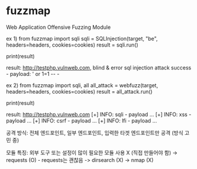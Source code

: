 # fuzzmap
Web Application Offensive Fuzzing Module

ex 1)
from fuzzmap import sqli
sqli = SQLInjection(target, "be", headers=headers, cookies=cookies)
result = sqli.run()

print(result)



result:
http://testphp.vulnweb.com, blind & error sql injection attack success - payload: ' or 1=1 -- -

ex 2)
from fuzzmap import sqli, all
all_attack = webfuzz(target, headers=headers, cookies=cookies)
result = all_attack.run()

print(result)


result:
http://testphp.vulnweb.com
[+] INFO: sqli - payload ...
[+] INFO: xss - payload ...
[+] INFO: csrf - payload ...
[+] INFO: lfi - payload ...

공격 방식:
전체 엔드포인트, 일부 엔드포인트, 입력한 타겟 엔드포인트만 공격 (방식 고민 중)

모듈 특징: 외부 도구 또는 설정이 많이 필요한 모듈 사용 X (직접 만들어야 함)
-> requests (O) - requests는 괜찮음
-> dirsearch (X)
-> nmap (X)